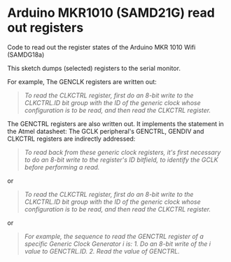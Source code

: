 # Arduino MKR1010 (SAMD21G) read out registers
 Code to read out the register states of the Arduino MKR 1010 Wifi (SAMDG18a)

This sketch dumps (selected) registers to the serial monitor.

For example,
The GENCLK registers are written out:
>*To read the CLKCTRL register, first do an 8-bit write to the CLKCTRL.ID bit group with the ID of the generic clock whose
configuration is to be read, and then read the CLKCTRL register.*


The GENCTRL registers are also written out.
It implements the statement in the Atmel datasheet: 
The GCLK peripheral's GENCTRL, GENDIV and CLKCTRL registers are indirectly addressed:

>*To read back from these generic clock registers, it's first necessary to do an 8-bit write to the register's ID bitfield, to identify the GCLK before performing a read.*

or 


>*To read the CLKCTRL register, first do an 8-bit write to the CLKCTRL.ID bit group with the ID of the generic clock whose configuration is to be read, and then read the CLKCTRL register.*

or
	
>*For example, the sequence to read the GENCTRL register of a specific Generic Clock Generator i is: 1. Do an 8-bit write of the i value to GENCTRL.ID. 2. Read the value of GENCTRL.*

